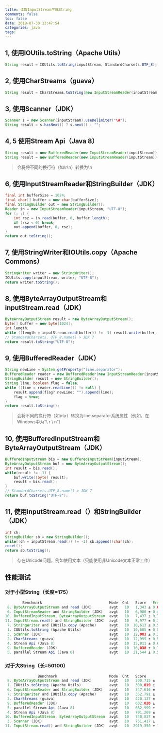```yaml
---
title: 读取InputStream生成String
comments: false
toc: false
date: 2019-07-30 13:47:54
categories: java
tags:
---
```


## 1, 使用IOUtils.toString（Apache Utils）

``` java
String result = IOUtils.toString(inputStream, StandardCharsets.UTF_8);
```

## 2, 使用CharStreams（guava）

``` java
String result = CharStreams.toString(new InputStreamReader(inputStream, Charsets.UTF_8));
```

## 3, 使用Scanner（JDK）

``` java
Scanner s = new Scanner(inputStream).useDelimiter("\A");
String result = s.hasNext() ? s.next() : "";
```

## 4, 5 使用Stream Api（Java 8）

``` java
String result = new BufferedReader(new InputStreamReader(inputStream)).lines().collect(Collectors.joining("\n"));
String result = new BufferedReader(new InputStreamReader(inputStream)).lines().parallel().collect(Collectors.joining("\n"));  //并行
```

> 会将将不同的换行符（如\r\n）转换为\n

## 6, 使用InputStreamReader和StringBuilder（JDK）

``` java
final int bufferSize = 1024;
final char[] buffer = new char[bufferSize];
final StringBuilder out = new StringBuilder();
Reader in = new InputStreamReader(inputStream, "UTF-8");
for (; ;) {
    int rsz = in.read(buffer, 0, buffer.length);
    if (rsz < 0) break;
    out.append(buffer, 0, rsz);
}
return out.toString();
```

## 7, 使用StringWriter和IOUtils.copy（Apache Commons）

``` java
StringWriter writer = new StringWriter();
IOUtils.copy(inputStream, writer, "UTF-8");
return writer.toString();
```

## 8, 使用ByteArrayOutputStream和inputStream.read（JDK）

``` java
ByteArrayOutputStream result = new ByteArrayOutputStream();
byte[] buffer = new byte[1024];
int length;
while ((length = inputStream.read(buffer)) != -1) result.write(buffer, 0, length);
// StandardCharsets. UTF_8.name() > JDK 7
return result.toString("UTF-8");
```

## 9, 使用BufferedReader（JDK）

``` java
String newLine = System.getProperty("line.separator");
BufferedReader reader = new BufferedReader(new InputStreamReader(inputStream));
StringBuilder result = new StringBuilder();
String line; boolean flag = false;
while ((line = reader.readLine()) != null) {
    result.append(flag? newLine: "").append(line);
    flag = true;
}
return result.toString();
```

> 会将不同的换行符（如\n\r）转换为line.separator系统属性（例如，在Windows中为“\ r \ n”）

## 10, 使用BufferedInputStream和ByteArrayOutputStream（JDK）

``` java
BufferedInputStream bis = new BufferedInputStream(inputStream);
ByteArrayOutputStream buf = new ByteArrayOutputStream();
int result = bis.read();
while(result != -1) {
    buf.write((byte) result);
    result = bis.read();
}
// StandardCharsets.UTF_8.name() > JDK 7
return buf.toString("UTF-8");
```

## 11, 使用inputStream.read（）和StringBuilder （JDK）

``` java
int ch;
StringBuilder sb = new StringBuilder();
while((ch = inputStream.read()) != -1) sb.append((char)ch);
reset();
return sb.toString();
```

> 存在Unicode问题，例如使用文本（只能使用非Unicode文本正常工作）

## 性能测试

### 对于小型String（长度=175）

``` java
        Benchmark                               Mode  Cnt   Score   Error  Units
 8. ByteArrayOutputStream and read (JDK)        avgt   10   1,343 ± 0,028  us/op
 6. InputStreamReader and StringBuilder (JDK)   avgt   10   6,980 ± 0,404  us/op
10. BufferedInputStream, ByteArrayOutputStream  avgt   10   7,437 ± 0,735  us/op
11. InputStream.read() and StringBuilder (JDK)  avgt   10   8,977 ± 0,328  us/op
 7. StringWriter and IOUtils.copy (Apache)      avgt   10  10,613 ± 0,599  us/op
 1. IOUtils.toString (Apache Utils)             avgt   10  10,605 ± 0,527  us/op
 3. Scanner (JDK)                               avgt   10  12,083 ± 0,293  us/op
 2. CharStreams (guava)                         avgt   10  12,999 ± 0,514  us/op
 4. Stream Api (Java 8)                         avgt   10  15,811 ± 0,605  us/op
 9. BufferedReader (JDK)                        avgt   10  16,038 ± 0,711  us/op
 5. parallel Stream Api (Java 8)                avgt   10  21,544 ± 0,583  us/op
```

### 对于大String（长=50100）

``` java
               Benchmark                        Mode  Cnt   Score        Error  Units
 8. ByteArrayOutputStream and read (JDK)        avgt   10   200,715 ±   18,103  us/op
 1. IOUtils.toString (Apache Utils)             avgt   10   300,019 ±    8,751  us/op
 6. InputStreamReader and StringBuilder (JDK)   avgt   10   347,616 ±  130,348  us/op
 7. StringWriter and IOUtils.copy (Apache)      avgt   10   352,791 ±  105,337  us/op
 2. CharStreams (guava)                         avgt   10   420,137 ±   59,877  us/op
 9. BufferedReader (JDK)                        avgt   10   632,028 ±   17,002  us/op
 5. parallel Stream Api (Java 8)                avgt   10   662,999 ±   46,199  us/op
 4. Stream Api (Java 8)                         avgt   10   701,269 ±   82,296  us/op
10. BufferedInputStream, ByteArrayOutputStream  avgt   10   740,837 ±    5,613  us/op
 3. Scanner (JDK)                               avgt   10   751,417 ±   62,026  us/op
11. InputStream.read() and StringBuilder (JDK)  avgt   10  2919,350 ± 1101,942  us/op

```
